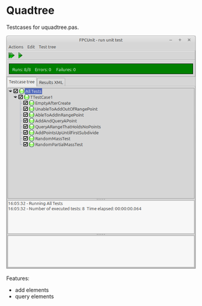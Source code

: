 # Quadtree 

Testcases for uquadtree.pas.

![](preview.png)

Features:
* add elements
* query elements
